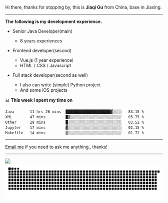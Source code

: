 Hi there, thanks for stopping by, this is **Jiaqi Gu** from China, base in Jiaxing.

---

**The following is my development experience.**

- Senior Java Developer(main)
  - 8 years experiences

- Frontend developer(second)
  - Vue.js (1 year experience)
  - HTML / CSS / Javascript
  
- Full stack developer(second as well)
  - I also can write (simple) Python project
  - And some iOS projects

📊 **This week I spent my time on**
<!--START_SECTION:waka-->

```txt
Java       11 hrs 26 mins  ████████████████████▓░░░░   83.15 %
XML        47 mins         █▒░░░░░░░░░░░░░░░░░░░░░░░   05.75 %
Other      29 mins         █░░░░░░░░░░░░░░░░░░░░░░░░   03.52 %
Jupyter    17 mins         ▓░░░░░░░░░░░░░░░░░░░░░░░░   02.15 %
Makefile   14 mins         ▒░░░░░░░░░░░░░░░░░░░░░░░░   01.72 %
```

<!--END_SECTION:waka-->

---

[Email me](mailto:htk2klwgr@mozmail.com?subject=Hiring_from_GitHub) if you need to ask me anything., thanks!

---

![]( https://visitor-badge.glitch.me/badge?page_id=githubgujiaqi)
![]( https://github.com/droid-Q/droid-Q/raw/output/github-contribution-grid-snake.svg#gh-dark-mode-only)

